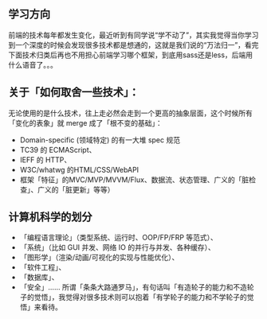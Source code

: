 ## 学习方向
前端的技术每年都发生变化，最近听到有同学说“学不动了”，其实我觉得当你学习到一个深度的时候会发现很多技术都是想通的，这就是我们说的“万法归一”，看完下面技术归类后再也不用担心前端学习哪个框架，到底用sass还是less，后端用什么语音了。。。
## 关于「如何取舍一些技术」：
无论使用的是什么技术，往上走必然会走到一个更高的抽象层面，这个时候所有「变化的表象」就 merge 成了「根不变的基础」：

- Domain-specific (领域特定) 的有一大堆 spec 规范
- TC39 的 ECMAScript、
- IEFF 的 HTTP、
- W3C/whatwg 的HTML/CSS/WebAPI
- 框架「特征」的MVC/MVP/MVVM/Flux、数据流、状态管理、广义的「脏检查」、广义的「脏更新」等等）
## 计算机科学的划分
- 「编程语言理论」（类型系统、运行时、OOP/FP/FRP 等范式）、
- 「系统」（比如 GUI 并发、网络 IO 的并行与并发、各种缓存）、
- 「图形学」（渲染/动画/可视化的实现与性能优化）、
- 「软件工程」、
- 「数据库」、
- 「安全」…… 所谓「条条大路通罗马」，有句话叫「有造轮子的能力和不造轮子的觉悟」，我觉得对很多技术则可以抱着「有学轮子的能力和不学轮子的觉悟」来看待。